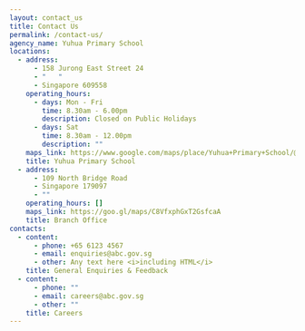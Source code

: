 ```yaml
---
layout: contact_us
title: Contact Us
permalink: /contact-us/
agency_name: Yuhua Primary School
locations:
  - address:
      - 158 Jurong East Street 24
      - "   "
      - Singapore 609558
    operating_hours:
      - days: Mon - Fri
        time: 8.30am - 6.00pm
        description: Closed on Public Holidays
      - days: Sat
        time: 8.30am - 12.00pm
        description: ""
    maps_link: https://www.google.com/maps/place/Yuhua+Primary+School/@1.3429774,103.7387222,17z/data=!3m1!4b1!4m5!3m4!1s0x31da101765b3b8b9:0xf19aa8496fb28764!8m2!3d1.3429774!4d103.7409109
    title: Yuhua Primary School
  - address:
      - 109 North Bridge Road
      - Singapore 179097
      - ""
    operating_hours: []
    maps_link: https://goo.gl/maps/C8VfxphGxT2GsfcaA
    title: Branch Office
contacts:
  - content:
      - phone: +65 6123 4567
      - email: enquiries@abc.gov.sg
      - other: Any text here <i>including HTML</i>
    title: General Enquiries & Feedback
  - content:
      - phone: ""
      - email: careers@abc.gov.sg
      - other: ""
    title: Careers
---
```

